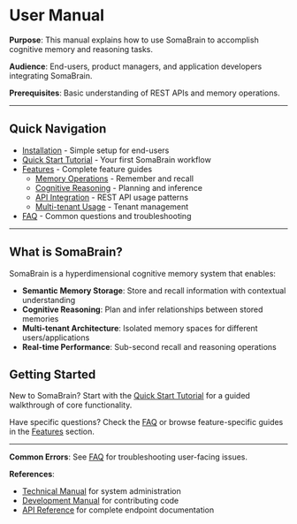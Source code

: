 # User Manual

**Purpose**: This manual explains how to use SomaBrain to accomplish cognitive memory and reasoning tasks.

**Audience**: End-users, product managers, and application developers integrating SomaBrain.

**Prerequisites**: Basic understanding of REST APIs and memory operations.

---

## Quick Navigation

- [Installation](installation.md) - Simple setup for end-users
- [Quick Start Tutorial](quick-start-tutorial.md) - Your first SomaBrain workflow  
- [Features](features/) - Complete feature guides
  - [Memory Operations](features/memory-operations.md) - Remember and recall
  - [Cognitive Reasoning](features/cognitive-reasoning.md) - Planning and inference
  - [API Integration](features/api-integration.md) - REST API usage patterns
  - [Multi-tenant Usage](features/multi-tenant-usage.md) - Tenant management
- [FAQ](faq.md) - Common questions and troubleshooting

---

## What is SomaBrain?

SomaBrain is a hyperdimensional cognitive memory system that enables:
- **Semantic Memory Storage**: Store and recall information with contextual understanding
- **Cognitive Reasoning**: Plan and infer relationships between stored memories  
- **Multi-tenant Architecture**: Isolated memory spaces for different users/applications
- **Real-time Performance**: Sub-second recall and reasoning operations

## Getting Started

New to SomaBrain? Start with the [Quick Start Tutorial](quick-start-tutorial.md) for a guided walkthrough of core functionality.

Have specific questions? Check the [FAQ](faq.md) or browse feature-specific guides in the [Features](features/) section.

---

**Common Errors**: See [FAQ](faq.md) for troubleshooting user-facing issues.

**References**: 
- [Technical Manual](../technical-manual/index.md) for system administration
- [Development Manual](../development-manual/index.md) for contributing code
- [API Reference](../development-manual/api-reference.md) for complete endpoint documentation
